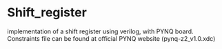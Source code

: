 # Shift_register

implementation of a shift register using verilog, with PYNQ board.
Constraints file can be found at official PYNQ website (pynq-z2_v1.0.xdc)
